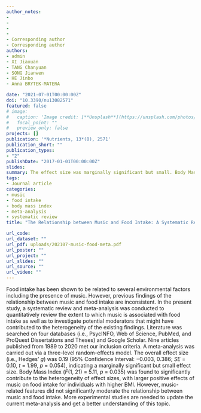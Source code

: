 ```yaml
---
author_notes:
-
-
-
-
- Corresponding author
- Corresponding author
authors:
- admin
- XI Jiaxuan 
- TANG Chanyuan 
- SONG Jianwen 
- HE Jinbo 
- Anna BRYTEK-MATERA

date: "2021-07-01T00:00:00Z"
doi: "10.3390/nu13082571"
featured: false
# image:
#   caption: 'Image credit: [**Unsplash**](https://unsplash.com/photos/jdD8gXaTZsc)'
#   focal_point: ""
#   preview_only: false
projects: []
publication: '*Nutrients, 13*(8), 2571'
publication_short: ""
publication_types:
- "2"
publishDate: "2017-01-01T00:00:00Z"
slides:
summary: The effect size was marginally significant but small. Body Mass Index was found to significantly contribute to the heterogeneity of effect sizes, with larger positive effects of music on food intake for individuals with higher BMI.
tags:
- Journal article
categories:
- music
- food intake
- body mass index
- meta-analysis
- systematic review
title: "The Relationship between Music and Food Intake: A Systematic Review and Meta-Analysis"

url_code:
url_dataset: ""
url_pdf: uploads/202107-music-food-meta.pdf
url_poster: ""
url_project: ""
url_slides: ""
url_source: ""
url_video: ""
---
```

Food intake has been shown to be related to several environmental factors including the presence of music. However, previous findings of the relationship between music and food intake are inconsistent. In the present study, a systematic review and meta-analysis was conducted to quantitatively review the extent to which music is associated with food intake as well as to investigate potential moderators that might have contributed to the heterogeneity of the existing findings. Literature was searched on four databases (i.e., PsycINFO, Web of Science, PubMed, and ProQuest Dissertations and Theses) and Google Scholar. Nine articles published from 1989 to 2020 met our inclusion criteria. A meta-analysis was carried out via a three-level random-effects model. The overall effect size (i.e., Hedges’ *g*) was 0.19 (95% Confidence Interval: −0.003, 0.386; *SE* = 0.10, *t* = 1.99, *p* = 0.054), indicating a marginally significant but small effect size. Body Mass Index (*F*(1, 21) = 5.11, *p* = 0.035) was found to significantly contribute to the heterogeneity of effect sizes, with larger positive effects of music on food intake for individuals with higher BMI. However, music-related features did not significantly moderate the relationship between music and food intake. More experimental studies are needed to update the current meta-analysis and get a better understanding of this topic.

